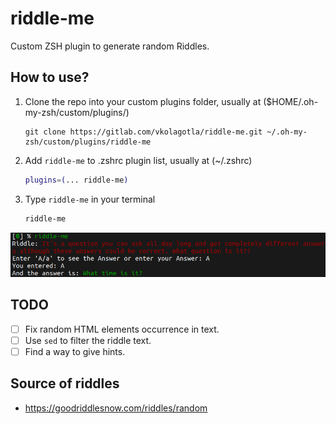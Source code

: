 # riddle-me

Custom ZSH plugin to generate random Riddles.

## How to use?

1. Clone the repo into your custom plugins folder, usually at ($HOME/.oh-my-zsh/custom/plugins/)

   ```
   git clone https://gitlab.com/vkolagotla/riddle-me.git ~/.oh-my-zsh/custom/plugins/riddle-me
   ```

2. Add `riddle-me` to .zshrc plugin list, usually at (~/.zshrc)

   ```zsh
   plugins=(... riddle-me)
   ```

3. Type `riddle-me` in your terminal

   ```bash
   riddle-me
   ```

![Sample output](static/riddle-me.png)

## TODO

- [ ] Fix random HTML elements occurrence in text.
- [ ] Use `sed` to filter the riddle text.
- [ ] Find a way to give hints.

## Source of riddles

* https://goodriddlesnow.com/riddles/random